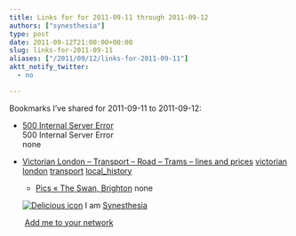 ```yaml
---
title: Links for for 2011-09-11 through 2011-09-12
authors: ["synesthesia"]
type: post
date: 2011-09-12T21:00:00+00:00
slug: links-for-2011-09-11 
aliases: ["/2011/09/12/links-for-2011-09-11"]
aktt_notify_twitter:
  - no

---
```

Bookmarks I&#8217;ve shared for 2011-09-11 to 2011-09-12:

  * [500 Internal Server Error][1]  
    500 Internal Server Error  
    none
  * [Victorian London &#8211; Transport &#8211; Road &#8211; Trams &#8211; lines and prices][2] 
    [victorian][3] [london][4] [transport][5] [local_history][6] </li> 
    
      * [Pics &laquo; The Swan, Brighton][7] 
        none</li> </ul> 
        
        <p class="deliciouslink">
          <a href="https://del.icio.us/synesthesia" title="See all my bookmarks on del.icio.us"><img src="https://www.synesthesia.co.uk/images/deliciousicon.jpg" alt="Delicious icon" /></a>&nbsp;I am <a href="https://del.icio.us/synesthesia" title="See all my bookmarks on del.icio.us">Synesthesia</a>
        </p>
        
        <p class="deliciouslink">
          <a href="https://del.icio.us/network?add=synesthesia" title="Add me to your del.icio.us network"><img src="https://www.synesthesia.co.uk/images/add.gif" alt="" /></a>&nbsp;<a href="https://del.icio.us/network?add=synesthesia" title="Add me to your del.icio.us network">Add me to your network</a>
        </p>

 [1]: https://feeds.delicious.com/v2/rss/synesthesia
 [2]: https://www.victorianlondon.org/transport/dickens-tramways.htm
 [3]: https://www.delicious.com/synesthesia/victorian
 [4]: https://www.delicious.com/synesthesia/london
 [5]: https://www.delicious.com/synesthesia/transport
 [6]: https://www.delicious.com/synesthesia/local_history
 [7]: https://swanbrighton.wordpress.com/pics